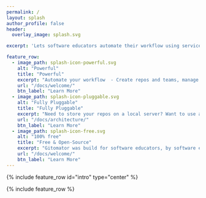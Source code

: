 ```yaml
---
permalink: /
layout: splash
author_profile: false
header:
  overlay_image: splash.svg

excerpt: 'Lets software educators automate their workflow using services like GitHub & Travis CI<br /> <small>Currently in Pre-Alpha</small>'

feature_row:
  - image_path: splash-icon-powerful.svg
    alt: "Powerful"
    title: "Powerful"
    excerpt: "Automate your workflow  - Create repos and teams, manage access permissions, enable/disable CI, and more. Use a built-in workflow or create you own - Gitomator is designed to be extensible."
    url: "/docs/welcome/"
    btn_label: "Learn More"
  - image_path: splash-icon-pluggable.svg
    alt: "Fully Pluggable"
    title: "Fully Pluggable"
    excerpt: "Need to store your repos on a local server? Want to use a custom CI? No problem. Gitomator allows you to mix & match different services in your automated workflow."
    url: "/docs/architecture/"
    btn_label: "Learn More"
  - image_path: splash-icon-free.svg
    alt: "100% free"
    title: "Free & Open-Source"
    excerpt: "Gitomator was build for software educators, by software educators. It is free to use however you want, under the MIT License. "
    url: "/docs/welcome/"
    btn_label: "Learn More"
---
```


{% include feature_row id="intro" type="center" %}

{% include feature_row %}

